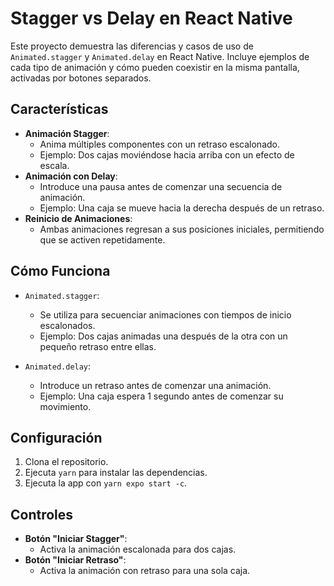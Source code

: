 # Stagger vs Delay en React Native

Este proyecto demuestra las diferencias y casos de uso de `Animated.stagger` y `Animated.delay` en React Native. Incluye ejemplos de cada tipo de animación y cómo pueden coexistir en la misma pantalla, activadas por botones separados.

## Características

- **Animación Stagger**:
  - Anima múltiples componentes con un retraso escalonado.
  - Ejemplo: Dos cajas moviéndose hacia arriba con un efecto de escala.
- **Animación con Delay**:
  - Introduce una pausa antes de comenzar una secuencia de animación.
  - Ejemplo: Una caja se mueve hacia la derecha después de un retraso.
- **Reinicio de Animaciones**:
  - Ambas animaciones regresan a sus posiciones iniciales, permitiendo que se activen repetidamente.

## Cómo Funciona

- `Animated.stagger`:
  - Se utiliza para secuenciar animaciones con tiempos de inicio escalonados.
  - Ejemplo: Dos cajas animadas una después de la otra con un pequeño retraso entre ellas.

- `Animated.delay`:
  - Introduce un retraso antes de comenzar una animación.
  - Ejemplo: Una caja espera 1 segundo antes de comenzar su movimiento.

## Configuración

1. Clona el repositorio.
2. Ejecuta `yarn` para instalar las dependencias.
3. Ejecuta la app con `yarn expo start -c`.

## Controles

- **Botón "Iniciar Stagger"**:
  - Activa la animación escalonada para dos cajas.
- **Botón "Iniciar Retraso"**:
  - Activa la animación con retraso para una sola caja.
